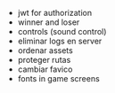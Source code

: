 - jwt for authorization
- winner and loser
- controls (sound control)
- eliminar logs en server
- ordenar assets
- proteger rutas
- cambiar favico
- fonts in game screens
